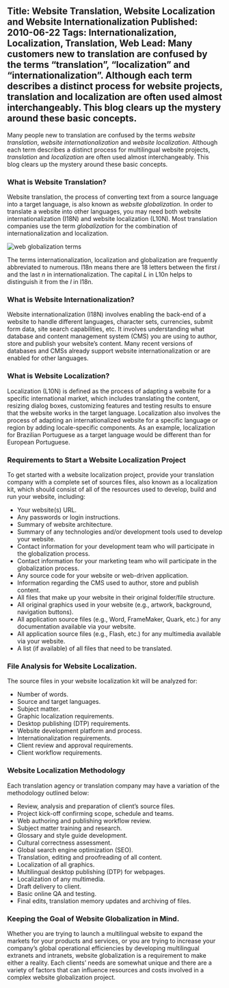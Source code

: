 Title: Website Translation, Website Localization and Website Internationalization
Published: 2010-06-22
Tags: Internationalization, Localization, Translation, Web
Lead: Many customers new to translation are confused by the terms “translation”, “localization” and “internationalization”. Although each term describes a distinct process for website projects, translation and localization are often used almost interchangeably. This blog clears up the mystery around these basic concepts.
---
Many people new to translation are confused by the terms *website translation*, *website internationalization* and *website localization*. Although each term describes a distinct process for multilingual website projects, *translation* and *localization* are often used almost interchangeably. This blog clears up the mystery around these basic concepts.

### What is Website Translation?

Website translation, the process of converting text from a source language into a target language, is also known as *website globalization.* In order to translate a website into other languages, you may need both website internationalization (I18N) and website localization (L10N). Most translation companies use the term *globalization* for the combination of internationalization and localization.

![web globalization terms](/assets/images/website-globalization.png)

The terms internationalization, localization and globalization are frequently abbreviated to numerous. I18n means there are 18 letters between the first *i* and the last *n* in internationalization. The capital *L* in L10n helps to distinguish it from the *I* in I18n.

### What is Website Internationalization?

Website internationalization (I18N) involves enabling the back-end of a website to handle different languages, character sets, currencies, submit form data, site search capabilities, etc. It involves understanding what database and content management system (CMS) you are using to author, store and publish your website&#8217;s content. Many recent versions of databases and CMSs already support website internationalization or are enabled for other languages.

### What is Website Localization?

Localization (L10N) is defined as the process of adapting a website for a specific international market, which includes translating the content, resizing dialog boxes, customizing features and testing results to ensure that the website works in the target language. Localization also involves the process of adapting an internationalized website for a specific language or region by adding locale-specific components. As an example, localization for Brazilian Portuguese as a target language would be different than for European Portuguese.

### Requirements to Start a Website Localization Project

To get started with a website localization project, provide your translation company with a complete set of sources files, also known as a localization kit, which should consist of all of the resources used to develop, build and run your website, including:

* Your website(s) URL.
* Any passwords or login instructions.
* Summary of website architecture.
* Summary of any technologies and/or development tools used to develop your website.
* Contact information for your development team who will participate in the globalization process.
* Contact information for your marketing team who will participate in the globalization process.
* Any source code for your website or web-driven application.
* Information regarding the CMS used to author, store and publish content.
* All files that make up your website in their original folder/file structure.
* All original graphics used in your website (e.g., artwork, background, navigation buttons).
* All application source files (e.g., Word, FrameMaker, Quark, etc.) for any documentation available via your website.
* All application source files (e.g., Flash, etc.) for any multimedia available via your website.
* A list (if available) of all files that need to be translated.

### File Analysis for Website Localization.

The source files in your website localization kit will be analyzed for:

* Number of words.
* Source and target languages.
* Subject matter.
* Graphic localization requirements.
* Desktop publishing (DTP) requirements.
* Website development platform and process.
* Internationalization requirements.
* Client review and approval requirements.
* Client workflow requirements.

### Website Localization Methodology

Each translation agency or translation company may have a variation of the methodology outlined below:

* Review, analysis and preparation of client&#8217;s source files.
* Project kick-off confirming scope, schedule and teams.
* Web authoring and publishing workflow review.
* Subject matter training and research.
* Glossary and style guide development.
* Cultural correctness assessment.
* Global search engine optimization (SEO).
* Translation, editing and proofreading of all content.
* Localization of all graphics.
* Multilingual desktop publishing (DTP) for webpages.
* Localization of any multimedia.
* Draft delivery to client.
* Basic online QA and testing.
* Final edits, translation memory updates and archiving of files.

### Keeping the Goal of Website Globalization in Mind.

Whether you are trying to launch a multilingual website to expand the markets for your products and services, or you are trying to increase your company&#8217;s global operational efficiencies by developing multilingual extranets and intranets, website globalization is a requirement to make either a reality. Each clients&#8217; needs are somewhat unique and there are a variety of factors that can influence resources and costs involved in a complex website globalization project.
